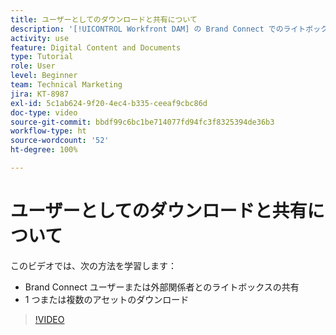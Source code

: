 ```yaml
---
title: ユーザーとしてのダウンロードと共有について
description: '[!UICONTROL Workfront DAM] の Brand Connect でのライトボックスとアセットのダウンロード方法と共有方法について説明します。'
activity: use
feature: Digital Content and Documents
type: Tutorial
role: User
level: Beginner
team: Technical Marketing
jira: KT-8987
exl-id: 5c1ab624-9f20-4ec4-b335-ceeaf9cbc86d
doc-type: video
source-git-commit: bbdf99c6bc1be714077fd94fc3f8325394de36b3
workflow-type: ht
source-wordcount: '52'
ht-degree: 100%

---
```


# ユーザーとしてのダウンロードと共有について

このビデオでは、次の方法を学習します：

* Brand Connect ユーザーまたは外部関係者とのライトボックスの共有
* 1 つまたは複数のアセットのダウンロード

>[!VIDEO](https://video.tv.adobe.com/v/3414457/?quality=12&learn=on&enablevpops=1&captions=jpn)
